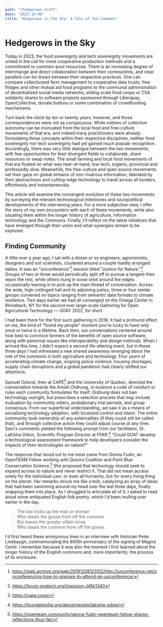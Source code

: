 ```yaml
---
path: "/hedgerows-draft"
date: "2023-10-08"
title: "Hedgerows in the Sky: A Tale of Two Commons"
---
```


# Hedgerows in the Sky
Today in 2023, the food sovereignty and tech sovereignty movements are united in the call for more cooperative production methods and a commitment to common-pool resources. There is an increasing degree of interchange and direct collaboration between their communities, and clear parallels can be drawn between their respective practices. One can compare collectivized farm management to cooperative data trusts; free fridges and other mutual aid food programs to the communal administration of decentralized social media networks; sliding scale food coops or CSA solidarity shares to software projects sponsored through Liberapay, OpenCollective, donate buttons or some combination of crowdfunding mechanisms.

Turn back the clock by ten or twenty years, however, and those correspondences were not as conspicuous. While notions of collective autonomy can be insinuated from the local food and free-culture movements of that era, and indeed many practitioners were already formulating those concepts within their respective disciplines, neither food sovereignty nor tech sovereignty had yet gained much popular recognition. Accordingly, there was very little dialogue between the two movements, with few opportunities for their divergent fields to collaborate, share resources or swap notes. The small farming and local food movements of that era fixated on what was near-at-hand, low-tech, organic, provincial and professedly slow. Meanwhile, the free-culture and open source movements set their gaze on global streams of non-rivalrous information, liberated by their abstractness and cutting-edge technology to travel across all borders, effortlessly and instantaneously.

This article will examine the convergent evolution of these two movements by surveying the relevant technological milestones and sociopolitical developments of the intervening years. For a more subjective view, I offer the story of my own encounters with each of these movements, while also situating them within the longer history of agriculture, information technology and the Commons. Finally, I'll reflect on the latest initiatives that have emerged through their union and what synergies remain to be explored.

## Finding Community
A little over a year ago, I sat with a dozen or so engineers, agronomists, designers and soil scientists, clustered around a couple hastily arranged tables. It was an "unconference"[^unconf] session titled "Justice for Nature."[^J4N] Groups of two or three would periodically split off to pursue a tangent then rejoin the rest, while others hung in loose orbit around the edges occasionally leaning in to pick up the main thread of conversation. Across the wide, high-ceilinged hall and its adjoining patios, three or four similar groups convened on topics ranging from semantic data formats to climate resilience. Two days earlier we had all converged on the Omega Center in Rhinebeck, NY for the second ever large-scale Gathering for Open Agricultural Technology — GOAT 2022, for short.

[^unconf]: https://web.archive.org/web/20191208123152/http://unconference.net/unconferencing-how-to-prepare-to-attend-an-unconference/
[^J4N]: https://forum.goatech.org/t/session-J4N/1340

I had been there for the first such gathering in 2018. It had a profound effect on me, the kind of "found my people" moment you're lucky to have only once or twice in a lifetime. Back then, our conversations centered around how best to convince farmers of the benefits of open source software, along with perennial issues like interoperability and design methods. When I arrived this time, I didn't expect a second life-altering event, but in those three days I had witnessed a new shared awareness emerging about the role of the commons in both agriculture and technology. Four years of accelerating climate change, ongoing police violence, housing shortages, supply chain disruptions and a global pandemic had clearly shifted our attentions.

Samuel Oslund, then at CAPÉ[^CAPE] and the University of Quebec, directed the conversation towards the Amish _Ordnung_, in essence a code of conduct or rules each community formulates for itself. _Ordnung_ does not ban technology outright, but prescribes a selection process that may include evaluation by community elders, probationary trial periods, and group consensus. From our superficial understanding, we saw it as a means of socializing technology adoption, with localized control and intent. The entire community took ownership of any externalities (if they could still be called that), and through collective action they could adjust course at any time. Sam's comments yielded the following prompt from our facillitator, Dr. LaKisha Odom, Scientific Program Director at FFAR:[^LaKisha] "Could GOAT develop a technological assessment framework to help developers consider the impacts of their technologies on nature?"

[^LaKisha]: https://foundationfar.org/about/people/lakisha-odom/
[^CAPE]: https://cape.coop/

The response that stood out to me most came from Genna Fudin, an OpenTEAM Fellow working with Quivira Coalition and Point Blue Conservation Science.[^Genna] She proposed that technology should seek to expand access to nature and never restrict it. That did not mean access solely for the individual user, or even all humanity, but for every living thing on the planet. Her remarks struck me like a bolt, catalyzing an array of ideas that had been swimming around my head over the last three days, finally snapping them into place. As I struggled to articulate all of it, I asked to read aloud some antiquated English folk poetry, which I'd been mulling over earlier in the day.

[^Genna]: https://openteam.community/genna-fudin-openteam-fellow-shares-reflections-thus-far/

> The law locks up the man or woman  
> Who steals the goose from off the common  
> But leaves the greater villain loose  
> Who steals the common from off the goose.  

I'd first heard these anonymous lines in an interview with historian Peter Linebaugh, commemorating the 800th anniversary of the signing of _Magna Carta_. I remember because it was also the moment I first learned about the longer history of the English commons and, more importantly, the process of its enclosure.
